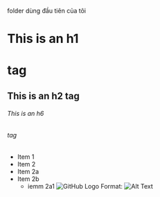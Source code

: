 
folder dùng đầu tiên của tôi
# This is an h1<h1> tag
## This is an h2 tag
###### This is an h6 <h6> tag
* Item 1
* Item 2
 * Item 2a
 * Item 2b
   * iemm 2a1
![GitHub Logo](https://cdn.pixabay.com/photo/2013/07/02/22/20/roses-142876_960_720.jpg)
Format: ![Alt Text](https://cdn.pixabay.com/photo/2019/02/15/14/30/women-3998563_960_720.jpg)
